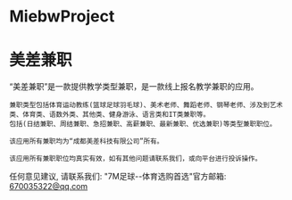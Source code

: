 # MiebwProject
# 美差兼职

  “美差兼职”是一款提供教学类型兼职，是一款线上报名教学兼职的应用。
    
    兼职类型包括体育运动教练(篮球足球羽毛球)、美术老师、舞蹈老师、钢琴老师、涉及到艺术类、体育类、语数外类、其他类、健身游泳、语言类和IT类兼职等。
    包括(日结兼职、周结兼职、急招兼职、高薪兼职、最新兼职、优选兼职)等类型兼职职位。
    
    该应用所有兼职均为“成都美差科技有限公司”所有。
    
    该应用所有兼职职位均真实有效，如有其他问题请联系我们，或向平台进行投诉操作。

   任何意见建议, 请联系我们: 
   "7M足球--体育选购首选"官方邮箱: 670035322@qq.com

